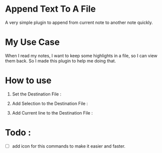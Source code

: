 # Append Text To A File
A very simple plugin to append from current note to another note quickly.
# My Use Case
When I read my notes, I want to keep some highlights in a file, so I can view them back. So I made this plugin to help me doing that.
# How to use 
1. Set the Destination File :

2. Add Selection to the Destination File :

3. Add Current line to the Destination File :

# Todo :
- [ ]  add icon for this commands to make it easier and faster.
